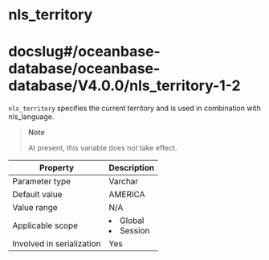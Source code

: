 nls_territory
==================================
# docslug#/oceanbase-database/oceanbase-database/V4.0.0/nls_territory-1-2
`nls_territory` specifies the current territory and is used in combination with nls_language.

> **Note**
>
> At present, this variable does not take effect.

| **Property** | **Description** |
|---------|------------------------------------------------------------------------------------------------------------|
| Parameter type | Varchar |
| Default value | AMERICA |
| Value range | N/A |
| Applicable scope | <li> Global   <li> Session |
| Involved in serialization | Yes |

